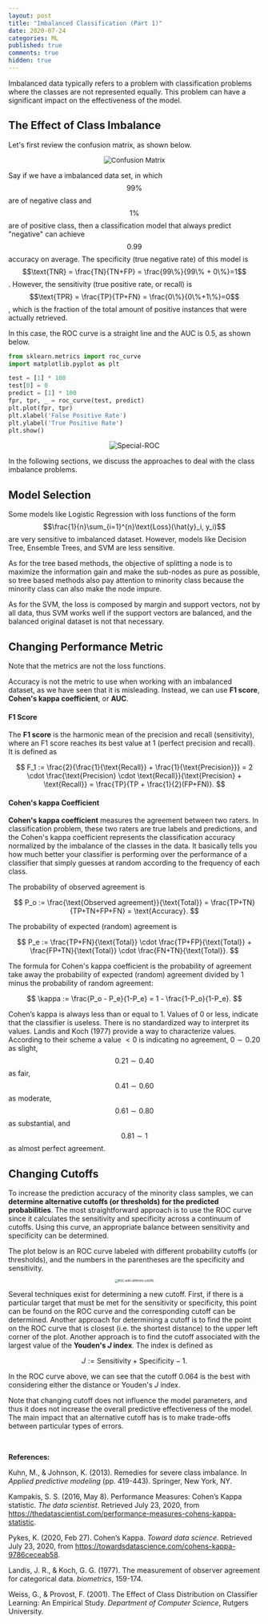 ```yaml
---
layout: post
title: "Imbalanced Classification (Part 1)"
date: 2020-07-24
categories: ML
published: true
comments: true
hidden: true
---
```


Imbalanced data typically refers to a problem with classification problems where the classes are not represented equally. This problem can have a significant impact on the effectiveness of the model.

## The Effect of Class Imbalance

Let's first review the confusion matrix, as shown below.

<div style="text-align: center"> <img src="../../../pictures/ml-concepts/posts/2020-07-24-imbalanced-classification-part1/ConfusionMatrx.jpg" alt="Confusion Matrix" style="zoom:95%;"/> </div>

Say if we have a imbalanced data set, in which $$99\%$$ are of negative class and $$1\%$$ are of positive class, then a classification model that always predict "negative" can achieve $$0.99$$ accuracy on average. The specificity (true negative rate) of this model is $$\text{TNR} = \frac{TN}{TN+FP} = \frac{99\%}{99\% + 0\%}=1$$. However, the sensitivity (true positive rate, or recall) is $$\text{TPR} = \frac{TP}{TP+FN} = \frac{0\%}{0\%+1\%}=0$$, which is the fraction of the total amount of positive instances that were actually retrieved. 

In this case, the ROC curve is a straight line and the AUC is $0.5$, as shown below.

```python
from sklearn.metrics import roc_curve
import matplotlib.pyplot as plt

test = [1] * 100
test[0] = 0
predict = [1] * 100
fpr, tpr, _ = roc_curve(test, predict)
plt.plot(fpr, tpr)
plt.xlabel('False Positive Rate')
plt.ylabel('True Positive Rate')
plt.show()
```

<div style="text-align: center"> <img src="../../../pictures/ml-concepts/posts/2020-07-24-imbalanced-classification-part1/Special-ROC.png" alt="Special-ROC" style="zoom:100%;" /> </div>

In the following sections, we discuss the approaches to deal with the class imbalance problems. 

## Model Selection

Some models like Logistic Regression with loss functions of the form $$\frac{1}{n}\sum_{i=1}^{n}\text{Loss}(\hat{y}_i, y_i)$$ are very sensitive to imbalanced dataset. However, models like Decision Tree, Ensemble Trees, and SVM are less sensitive. 

As for the tree based methods, the objective of splitting a node is to maximize the information gain and make the sub-nodes as pure as possible, so tree based methods also pay attention to minority class because the minority class can also make the node impure. 

As for the SVM, the loss is composed by margin and support vectors, not by all data, thus SVM works well if the support vectors are balanced, and the balanced original dataset is not that necessary. 

## Changing Performance Metric

Note that the metrics are not the loss functions. 

Accuracy is not the metric to use when working with an imbalanced dataset, as we have seen that it is misleading. Instead, we can use **F1 score**, **Cohen's kappa coefficient**, or **AUC**.

#### F1 Score

The **F1 score** is the harmonic mean of the precision and recall (sensitivity), where an F1 score reaches its best value at $1$ (perfect precision and recall). It is defined as 

$$
F_1 := \frac{2}{\frac{1}{\text{Recall}} + \frac{1}{\text{Precision}}} = 2 \cdot \frac{\text{Precision} \cdot \text{Recall}}{\text{Precision} + \text{Recall}} = \frac{TP}{TP + \frac{1}{2}(FP+FN)}.
$$

#### Cohen's kappa Coefficient

**Cohen's kappa coefficient** measures the agreement between two raters. In classification problem, these two raters are true labels and predictions, and the Cohen's kappa coefficient represents the classification accuracy normalized by the imbalance of the classes in the data. It basically tells you how much better your classifier is performing over the performance of a classifier that simply guesses at random according to the frequency of each class.

The probability of observed agreement is 

$$
P_o := \frac{\text{Observed agreement}}{\text{Total}} = \frac{TP+TN}{TP+TN+FP+FN} = \text{Accuracy}.
$$

The probability of expected (random) agreement is

$$
P_e := \frac{TP+FN}{\text{Total}} \cdot \frac{TP+FP}{\text{Total}} + \frac{FP+TN}{\text{Total}} \cdot \frac{FN+TN}{\text{Total}}.
$$

The formula for Cohen's kappa coefficient is the probability of agreement take away the probability of expected (random) agreement divided by $1$ minus the probability of random agreement:

$$
\kappa := \frac{P_o - P_e}{1-P_e} = 1 - \frac{1-P_o}{1-P_e}.
$$

Cohen’s kappa is always less than or equal to $1$. Values of $0$ or less, indicate that the classifier is useless. There is no standardized way to interpret its values. Landis and Koch (1977) provide a way to characterize values. According to their scheme a value $< 0$ is indicating no agreement, $0\sim0.20$ as slight, $$0.21\sim0.40$$ as fair, $$0.41\sim0.60$$ as moderate, $$0.61\sim0.80$$ as substantial, and $$0.81\sim1$$ as almost perfect agreement.  

## Changing Cutoffs

To increase the prediction accuracy of the minority class samples, we can **determine alternative cutoffs (or thresholds) for the predicted probabilities**. The most straightforward approach is to use the ROC curve since it calculates the sensitivity and specificity across a continuum of cutoffs. Using this curve, an appropriate balance between sensitivity and specificity can be determined. 

The plot below is an ROC curve labeled with different probability cutoffs (or thresholds), and the numbers in the parentheses are the specificity and sensitivity. 

<div style="text-align: center"> <img src="../../../pictures/ml-concepts/posts/2020-07-24-imbalanced-classification-part1/ROC-with-different-cutoffs.png" alt="ROC-with-different-cutoffs" style="zoom:40%;" />  </div>

Several techniques exist for determining a new cutoff. First, if there is a particular target that must be met for the sensitivity or specificity, this point can be found on the ROC curve and the corresponding cutoff can be determined. Another approach for determining a cutoff is to find the point on the ROC curve that is closest (i.e. the shortest distance) to the upper left corner of the plot. Another approach is to find the cutoff associated with the largest value of the **Youden's $J$ index**. The index is defined as

$$
J := \text{Sensitivity} + \text{Specificity} - 1.
$$

In the ROC curve above, we can see that the cutoff $0.064$ is the best with considering either the distance or Youden's $J$ index. 

Note that changing cutoff does not influence the model parameters, and thus it does not increase the overall predictive effectiveness of the model. The main impact that an alternative cutoff has is to make trade-offs between particular types of errors. 

<br>

**References:**

Kuhn, M., & Johnson, K. (2013). Remedies for severe class imbalance. In *Applied predictive modeling* (pp. 419-443). Springer, New York, NY.

Kampakis, S. S. (2016, May 8). Performance Measures: Cohen’s Kappa statistic. *The data scientist*. Retrieved July 23, 2020, from https://thedatascientist.com/performance-measures-cohens-kappa-statistic. 

Pykes, K. (2020, Feb 27). Cohen’s Kappa. *Toward data science*. Retrieved July 23, 2020, from https://towardsdatascience.com/cohens-kappa-9786ceceab58.

Landis, J. R., & Koch, G. G. (1977). The measurement of observer agreement for categorical data. *biometrics*, 159-174. 

Weiss, G., & Provost, F. (2001). The Effect of Class Distribution on Classifier Learning: An Empirical Study. *Department of Computer Science*, Rutgers University. 
